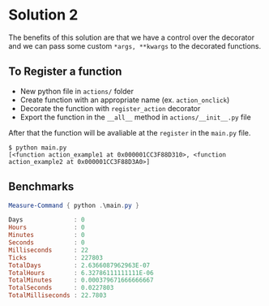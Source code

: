 # Solution 2

The benefits of this solution are that we have a control over the decorator and we can pass some custom `*args, **kwargs` to the decorated functions.

## To Register a function

- New python file in `actions/` folder
- Create function with an appropriate name (ex. `action_onclick`)
- Decorate the function with `register_action` decorator
- Export the function in the `__all__` method in `actions/__init__.py` file

After that the function will be avaliable at the `register` in the `main.py` file.


```console
$ python main.py
[<function action_example1 at 0x000001CC3F88D310>, <function action_example2 at 0x000001CC3F88D3A0>]
```

## Benchmarks

```powershell
Measure-Command { python .\main.py }

Days              : 0
Hours             : 0
Minutes           : 0
Seconds           : 0
Milliseconds      : 22
Ticks             : 227803
TotalDays         : 2.6366087962963E-07
TotalHours        : 6.32786111111111E-06
TotalMinutes      : 0.000379671666666667
TotalSeconds      : 0.0227803
TotalMilliseconds : 22.7803
```